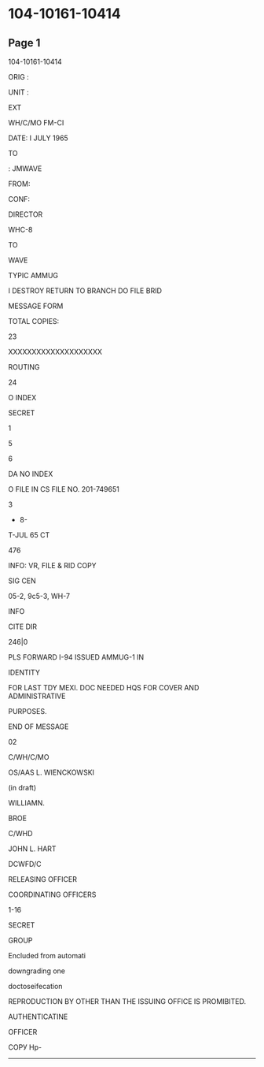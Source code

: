 # 104-10161-10414

## Page 1

104-10161-10414

ORIG :

UNIT :

EXT

WH/C/MO FM-CI

DATE: I JULY 1965

TO

: JMWAVE

FROM:

CONF:

DIRECTOR

WHC-8

TO

WAVE

TYPIC AMMUG

I DESTROY RETURN TO BRANCH DO FILE BRID

MESSAGE FORM

TOTAL COPIES:

23

XXXXXXXXXXXXXXXXXXXX

ROUTING

24

O INDEX

SECRET

1

5

6

DA NO INDEX

O FILE IN CS FILE NO. 201-749651

3

- 8-

T-JUL 65 CT

476

INFO: VR, FILE & RID COPY

SIG CEN

05-2, 9c5-3, WH-7

INFO

CITE DIR

246|0

PLS FORWARD I-94 ISSUED AMMUG-1 IN

IDENTITY

FOR LAST TDY MEXI. DOC NEEDED HQS FOR COVER AND ADMINISTRATIVE

PURPOSES.

END OF MESSAGE

02

C/WH/C/MO

OS/AAS L. WIENCKOWSKI

(in draft)

WILLIAMN.

BROE

C/WHD

JOHN L. HART

DCWFD/C

RELEASING OFFICER

COORDINATING OFFICERS

1-16

SECRET

GROUP

Encluded from automati

downgrading one

doctoseifecation

REPRODUCTION BY OTHER THAN THE ISSUING OFFICE IS PROMIBITED.

AUTHENTICATINE

OFFICER

СОРУ Нр-

---

